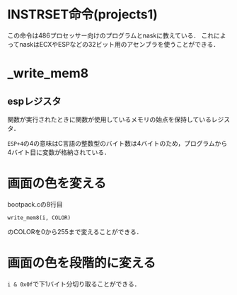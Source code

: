 # INSTRSET命令(projects1)

この命令は486プロセッサー向けのプログラムとnaskに教えている．
これによってnaskはECXやESPなどの32ビット用のアセンブラを使うことができる．

# _write_mem8

## espレジスタ

関数が実行されたときに関数が使用しているメモリの始点を保持しているレジスタ．

`ESP+4`の4の意味はC言語の整数型のバイト数は4バイトのため，プログラムから4バイト目に変数が格納されている．

# 画面の色を変える

bootpack.cの8行目
~~~
write_mem8(i, COLOR)
~~~
のCOLORを0から255まで変えることができる．

# 画面の色を段階的に変える
`i & 0x0f`で下1バイト分切り取ることができる．


